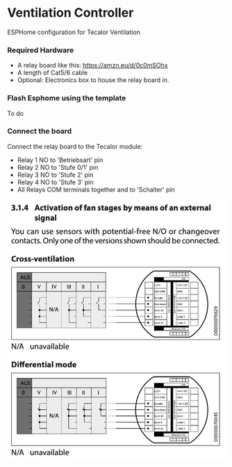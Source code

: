 # Ventilation Controller
ESPHome configuration for Tecalor Ventilation


### Required Hardware
- A relay board like this: https://amzn.eu/d/0c0mSOhx
- A length of Cat5/6 cable
- Optional: Electronics box to house the relay board in.

### Flash Esphome using the template
To do

### Connect the board
Connect the relay board to the Tecalor module:

- Relay 1 NO to 'Betriebsart' pin
- Relay 2 NO to 'Stufe 0/1' pin
- Relay 3 NO to 'Stufe 2' pin
- Relay 4 NO to 'Stufe 3' pin
- All Relays COM terminals together and to 'Schalter' pin

![Excerpt from Tecalor manual](connections.png)